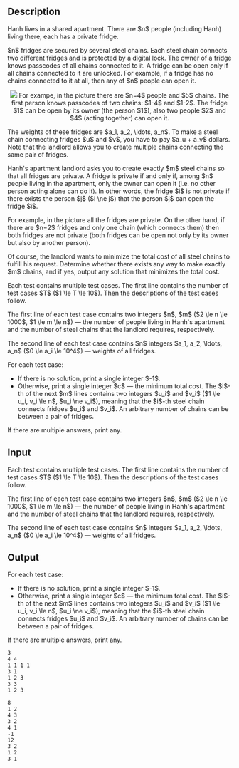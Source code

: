 ## Description

<div><p>Hanh lives in a shared apartment. There are $n$ people (including Hanh) living there, each has a private fridge. </p><p>$n$ fridges are secured by several steel chains. Each steel chain connects two <span class="tex-font-style-bf">different</span> fridges and is protected by a digital lock. The owner of a fridge knows passcodes of all chains connected to it. A fridge can be open only if all chains connected to it are unlocked. For example, if a fridge has no chains connected to it at all, then any of $n$ people can open it.</p><center> <img class="tex-graphics" src="file://V1H2BB2v.png" style="max-width: 100.0%;max-height: 100.0%;">   <span class="tex-font-size-small">For exampe, in the picture there are $n=4$ people and $5$ chains. The first person knows passcodes of two chains: $1-4$ and $1-2$. The fridge $1$ can be open by its owner (the person $1$), also two people $2$ and $4$ (acting together) can open it.</span> </center><p>The weights of these fridges are $a_1, a_2, \ldots, a_n$. To make a steel chain connecting fridges $u$ and $v$, you have to pay $a_u + a_v$ dollars. Note that the landlord allows you to create <span class="tex-font-style-bf">multiple chains connecting the same pair of fridges</span>. </p><p>Hanh's apartment landlord asks you to create exactly $m$ steel chains so that all fridges are private. A fridge is private if and only if, among $n$ people living in the apartment, only the owner can open it (i.e. no other person acting alone can do it). In other words, the fridge $i$ is not private if there exists the person $j$ ($i \ne j$) that the person $j$ can open the fridge $i$.</p><p>For example, in the picture all the fridges are private. On the other hand, if there are $n=2$ fridges and only one chain (which connects them) then both fridges are not private (both fridges can be open not only by its owner but also by another person).</p><p>Of course, the landlord wants to minimize the total cost of all steel chains to fulfill his request. Determine whether there exists any way to make exactly $m$ chains, and if yes, output any solution that minimizes the total cost. </p></div><div class="input-specification"><p>Each test contains multiple test cases. The first line contains the number of test cases $T$ ($1 \le T \le 10$). Then the descriptions of the test cases follow.</p><p>The first line of each test case contains two integers $n$, $m$ ($2 \le n \le 1000$, $1 \le m \le n$)&nbsp;— the number of people living in Hanh's apartment and the number of steel chains that the landlord requires, respectively.</p><p>The second line of each test case contains $n$ integers $a_1, a_2, \ldots, a_n$ ($0 \le a_i \le 10^4$)&nbsp;— weights of all fridges.</p></div><div class="output-specification"><p>For each test case:</p><ul> <li> If there is no solution, print a single integer $-1$. </li><li> Otherwise, print a single integer $c$&nbsp;— the minimum total cost. The $i$-th of the next $m$ lines contains two integers $u_i$ and $v_i$ ($1 \le u_i, v_i \le n$, $u_i \ne v_i$), meaning that the $i$-th steel chain connects fridges $u_i$ and $v_i$. An arbitrary number of chains can be between a pair of fridges. </li></ul><p>If there are multiple answers, print any.</p></div>

## Input

<p>Each test contains multiple test cases. The first line contains the number of test cases $T$ ($1 \le T \le 10$). Then the descriptions of the test cases follow.</p><p>The first line of each test case contains two integers $n$, $m$ ($2 \le n \le 1000$, $1 \le m \le n$)&nbsp;— the number of people living in Hanh's apartment and the number of steel chains that the landlord requires, respectively.</p><p>The second line of each test case contains $n$ integers $a_1, a_2, \ldots, a_n$ ($0 \le a_i \le 10^4$)&nbsp;— weights of all fridges.</p>

## Output

<p>For each test case:</p><ul> <li> If there is no solution, print a single integer $-1$. </li><li> Otherwise, print a single integer $c$&nbsp;— the minimum total cost. The $i$-th of the next $m$ lines contains two integers $u_i$ and $v_i$ ($1 \le u_i, v_i \le n$, $u_i \ne v_i$), meaning that the $i$-th steel chain connects fridges $u_i$ and $v_i$. An arbitrary number of chains can be between a pair of fridges. </li></ul><p>If there are multiple answers, print any.</p>





```input1
3
4 4
1 1 1 1
3 1
1 2 3
3 3
1 2 3
```




```output1
8
1 2
4 3
3 2
4 1
-1
12
3 2
1 2
3 1
```


